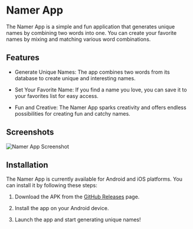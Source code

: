 # Namer App

The Namer App is a simple and fun application that generates unique names by combining two words into one. You can create your favorite names by mixing and matching various word combinations.

## Features

- Generate Unique Names: The app combines two words from its database to create unique and interesting names.

- Set Your Favorite Name: If you find a name you love, you can save it to your favorites list for easy access.

- Fun and Creative: The Namer App sparks creativity and offers endless possibilities for creating fun and catchy names.

## Screenshots

![Namer App Screenshot](readme-assets/screenshot.png)

## Installation

The Namer App is currently available for Android and iOS platforms. You can install it by following these steps:

1. Download the APK from the [GitHub Releases](https://github.com/your-username/your-repo/releases) page.

2. Install the app on your Android device.

3. Launch the app and start generating unique names!
